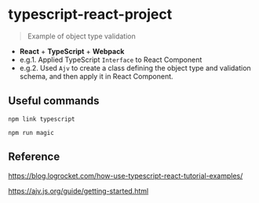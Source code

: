 # typescript-react-project  
> Example of object type validation
* **React** + **TypeScript** + **Webpack**
* e.g.1. Applied TypeScript ```Interface``` to React Component
* e.g.2. Used ```Ajv``` to create a class defining the object type and validation schema, and then apply it in React Component.
  
## Useful commands
````
npm link typescript
````
````
npm run magic
````
## Reference
https://blog.logrocket.com/how-use-typescript-react-tutorial-examples/

https://ajv.js.org/guide/getting-started.html


